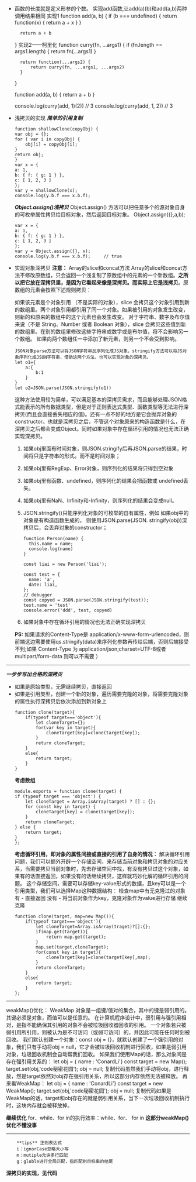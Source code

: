 - 函数的长度就是定义形参的个数。
    实现add函数,让add(a)(b)和add(a,b)两种调用结果相同
    实现1
    function add(a, b) {
        if (b === undefined) {
            return function(x) {
                return a + x
            }
        }

        return a + b
    }
    实现2——柯里化
    function curry(fn, ...args1) {
        if (fn.length == args1.length) {
            return fn(...args1)
        }

        return function(...args2) {
            return curry(fn, ...args1, ...args2)
        }
    }

    function add(a, b) {
        return a + b
    }

    console.log(curry(add, 1)(2)) // 3
    console.log(curry(add, 1, 2)) // 3

- 浅拷贝的实现
  ***简单的引用复制***
    ```
    function shallowClone(copyObj) {
    var obj = {};
    for ( var i in copyObj) {
        obj[i] = copyObj[i];
    }
    return obj;
    }
    var x = {
    a: 1,
    b: { f: { g: 1 } },
    c: [ 1, 2, 3 ]
    };
    var y = shallowClone(x);
    console.log(y.b.f === x.b.f);
    ```
  ***Object.assign()浅拷贝***
    Object.assign() 方法可以把任意多个的源对象自身的可枚举属性拷贝给目标对象，然后返回目标对象。
    Object.assign({},a,b);
    ```
    var x = {
    a: 1,
    b: { f: { g: 1 } },
    c: [ 1, 2, 3 ]
    };
    var y = Object.assign({}, x);
    console.log(y.b.f === x.b.f);     // true
    ```

- 实现对象深拷贝
  **注意：**
  Array的slice和concat方法
    Array的slice和concat方法不修改原数组，只会返回一个浅复制了原数组中的元素的一个新数组。**之所以把它放在深拷贝里，是因为它看起来像是深拷贝。而实际上它是浅拷贝**。原数组的元素会按照下述规则拷贝：

    如果该元素是个对象引用 （不是实际的对象），slice 会拷贝这个对象引用到新的数组里。两个对象引用都引用了同一个对象。如果被引用的对象发生改变，则新的和原来的数组中的这个元素也会发生改变。
    对于字符串、数字及布尔值来说（不是 String、Number 或者 Boolean 对象），slice 会拷贝这些值到新的数组里。在别的数组里修改这些字符串或数字或是布尔值，将不会影响另一个数组。
    如果向两个数组任一中添加了新元素，则另一个不会受到影响。
  ```
  JSON对象parse方法可以将JSON字符串反序列化成JS对象，stringify方法可以将JS对象序列化成JSON字符串，借助这两个方法，也可以实现对象的深拷贝。
  let o1={
      a:{
          b:1
      }
  }
  let o2=JSON.parse(JSON.stringify(o1))
  ```
  这种方法使用较为简单，可以满足基本的深拷贝需求，而且能够处理JSON格式能表示的所有数据类型，但是对于正则表达式类型、函数类型等无法进行深拷贝(而且会直接丢失相应的值)。还有一点不好的地方是它会抛弃对象的constructor。也就是深拷贝之后，不管这个对象原来的构造函数是什么，在深拷贝之后都会变成Object。同时如果对象中存在循环引用的情况也无法正确实现深拷贝。
    1. 如果obj里面有时间对象，则JSON.stringify后再JSON.parse的结果，时间将只是字符串的形式。而不是时间对象；
    2. 如果obj里有RegExp、Error对象，则序列化的结果将只得到空对象
    3. 如果obj里有函数、undefined，则序列化的结果会把函数或 undefined丢失。
    4. 如果obj里有NaN、Infinity和-Infinity，则序列化的结果会变成null。
    5. JSON.stringify()只能序列化对象的可枚举的自有属性，例如 如果obj中的对象是有构造函数生成的， 则使用JSON.parse(JSON.    stringify(obj))深拷贝后，会丢弃对象的constructor；
        ```
        function Person(name) {
          this.name = name;
          console.log(name)
        }

        const liai = new Person('liai');

        const test = {
          name: 'a',
          date: liai,
        };
        // debugger
        const copyed = JSON.parse(JSON.stringify(test));
        test.name = 'test'
        console.error('ddd', test, copyed)
        ```

    6. 如果对象中存在循环引用的情况也无法正确实现深拷贝


  **PS:**
   如果请求的Content-Type是 application/x-www-form-urlencoded，则前端这边需要使用qs.stringify(data)来序列化参数再传给后端，否则后端接受不到;如果 Content-Type 为 application/json;charset=UTF-8或者 multipart/form-data 则可以不需要 ）
---
  ***一步步写出合格的深拷贝***
  - 如果是原始类型，无需继续拷贝，直接返回
  - 如果是引用类型，创建一个新的对象，遍历需要克隆的对象，将需要克隆对象的属性执行深拷贝后依次添加到新对象上
    ```
    function clone(target){
        if(typeof target==='object'){
            let cloneTarget={};
            for(var key in target){
                cloneTarget[key]=clone(target[key]);
            }
            return cloneTarget;
        }
        else{
            return target;
        }
    }
    ```
    **考虑数组**
    ```
    module.exports = function clone(target) {
    if (typeof target === 'object') {
        let cloneTarget = Array.isArray(target) ? [] : {};
        for (const key in target) {
            cloneTarget[key] = clone(target[key]);
        }
        return cloneTarget;
    } else {
        return target;
    }
    };
    ```  
    **考虑循环引用，即对象的属性间接或直接的引用了自身的情况：**
  解决循环引用问题，我们可以额外开辟一个存储空间，来存储当前对象和拷贝对象的对应关系，当需要拷贝当前对象时，先去存储空间中找，有没有拷贝过这个对象，如果有的话直接返回，如果没有的话继续拷贝，这样就巧妙化解的循环引用的问题。
    这个存储空间，需要可以存储key-value形式的数据，且key可以是一个引用类型，我们可以选择Map这种数据结构：
    检查map中有无克隆过的对象
    有 - 直接返回
    没有 - 将当前对象作为key，克隆对象作为value进行存储
    继续克隆
    ```
    function clone(target, map=new Map()){
        if(typeof target==='object'){
            let cloneTarget=Array.isArray(traget)?[]:{};
            if(map.get(target)){
                return map.get(target);
            }
            map.set(target,cloneTarget);
            for(const key in target){
                cloneTarget[key]=clone(target[key],map);
            }
            return cloneTarget;
        }
        else{
            return target;
        }
    };
    ```
  ---

  weakMap()优化：
  WeakMap 对象是一组键/值对的集合，其中的键是弱引用的。其键必须是对象，而值可以是任意的。
  在计算机程序设计中，弱引用与强引用相对，是指不能确保其引用的对象不会被垃圾回收器回收的引用。 一个对象若只被弱引用所引用，则被认为是不可访问（或弱可访问）的，并因此可能在任何时刻被回收。
  我们默认创建一个对象：const obj = {}，就默认创建了一个强引用的对象，我们只有手动将obj = null，它才会被垃圾回收机制进行回收，如果是弱引用对象，垃圾回收机制会自动帮我们回收。
  如果我们使用Map的话，那么对象间是存在强引用关系的：
  let obj = { name : 'ConardLi'}
  const target = new Map();
  target.set(obj,'code秘密花园');
  obj = null;
  复制代码虽然我们手动将obj，进行释放，然是target依然对obj存在强引用关系，所以这部分内存依然无法被释放。
  再来看WeakMap：
  let obj = { name : 'ConardLi'}
  const target = new WeakMap();
  target.set(obj,'code秘密花园');
  obj = null;
  复制代码如果是WeakMap的话，target和obj存在的就是弱引用关系，当下一次垃圾回收机制执行时，这块内存就会被释放掉。
  
  **继续优化**
  for、while、for in的执行效率：while、for、 for in
**这部分weakMap()优化不懂没事**
  
  ---

        **tips** 正则表达式
        i：ignorCase忽略大小写
        m：mutiple允许多行匹配
        g：globle进行全局匹配，指匹配到目标串的结尾
**深拷贝的实现，见代码**



